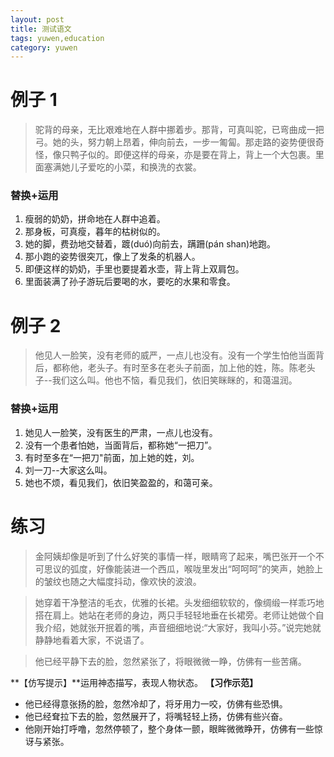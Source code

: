 ```yaml
---
layout: post
title: 测试语文
tags: yuwen,education
category: yuwen
---
```


# 例子 1

> 驼背的母亲，无比艰难地在人群中挪着步。那背，可真叫驼，已弯曲成一把弓。她的头，努力朝上昂着，伸向前去，一步一匍匐。那走路的姿势便很奇怪，像只鸭子似的。即便这样的母亲，亦是要在背上，背上一个大包裹。里面塞满她儿子爱吃的小菜，和换洗的衣裳。

### 替换+运用
1. 瘦弱的奶奶，拼命地在人群中追着。
2. 那身板，可真瘦，暮年的枯树似的。
3. 她的脚，费劲地交替着，踱(duó)向前去，蹒跚(pán shan)地跑。
4. 那小跑的姿势很突兀，像上了发条的机器人。
5. 即便这样的奶奶，手里也要提着水壶，背上背上双肩包。
6. 里面装满了孙子游玩后要喝的水，要吃的水果和零食。

# 例子 2
> 他见人一脸笑，没有老师的威严，一点儿也没有。没有一个学生怕他当面背后，都称他，老头子。有时至多在老头子前面，加上他的姓，陈。陈老头子--我们这么叫。他也不恼，看见我们，依旧笑眯眯的，和蔼温润。

### 替换+运用
1. 她见人一脸笑，没有医生的严肃，一点儿也没有。
2. 没有一个患者怕她，当面背后，都称她“一把刀”。
3. 有时至多在“一把刀"前面，加上她的姓，刘。
4. 刘一刀--大家这么叫。
5. 她也不烦，看见我们，依旧笑盈盈的，和蔼可亲。

# 练习

> 金阿姨却像是听到了什么好笑的事情一样，眼睛弯了起来，嘴巴张开一个不可思议的弧度，好像能装进一个西瓜，喉咙里发出“呵呵呵”的笑声，她脸上的皱纹也随之大幅度抖动，像欢快的波浪。

> 她穿着干净整洁的毛衣，优雅的长裙。头发细细软软的，像绸缎一样乖巧地搭在肩上。她站在老师的身边，两只手轻轻地垂在长裙旁。老师让她做个自我介绍，她就张开抿着的嘴，声音细细地说:“大家好，我叫小芬。”说完她就静静地看着大家，不说语了。

> 他已经平静下去的脸，忽然紧张了，将眼微微一睁，仿佛有一些苦痛。

**【仿写提示】**运用神态描写，表现人物状态。
**【习作示范】**
* 他已经得意张扬的脸，忽然冷却了，将牙用力一咬，仿佛有些恐惧。
* 他已经耷拉下去的脸，忽然展开了，将嘴轻轻上扬，仿佛有些兴奋。
* 他刚开始打呼噜，忽然停顿了，整个身体一颤，眼眸微微睁开，仿佛有一些惊讶与紧张。
